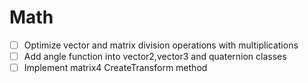 # Math
- [ ] Optimize vector and matrix division operations with multiplications
- [ ] Add angle function into vector2,vector3 and quaternion classes
- [ ] Implement matrix4 CreateTransform method
